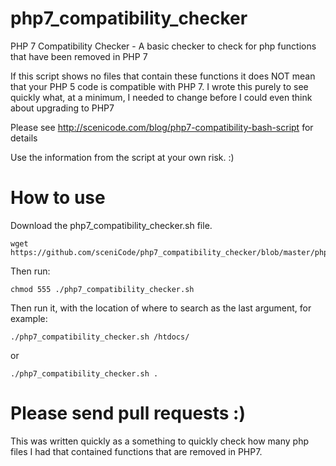 # php7_compatibility_checker
PHP 7 Compatibility Checker - A basic checker to check for php functions that have been removed in PHP 7

If this script shows no files that contain these functions it does NOT mean that your PHP 5 code is compatible with PHP 7. I wrote this purely to see quickly what, at a minimum, I needed to change before I could even think about upgrading to PHP7

Please see http://scenicode.com/blog/php7-compatibility-bash-script for details

Use the information from the script at your own risk. :)

# How to use

Download the php7_compatibility_checker.sh file. 

    wget https://github.com/sceniCode/php7_compatibility_checker/blob/master/php7_compatibility_checker.sh

Then run:

    chmod 555 ./php7_compatibility_checker.sh

Then run it, with the location of where to search as the last argument, for example:

    ./php7_compatibility_checker.sh /htdocs/

or 

    ./php7_compatibility_checker.sh .


# Please send pull requests :) 
This was written quickly as a something to quickly check how many php files I had that contained functions that are removed in PHP7.

